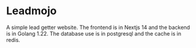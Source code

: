 # Leadmojo

A simple lead getter website. The frontend is in Nextjs 14 and the backend is in Golang 1.22. The database use is in postgresql and the cache is in redis.
